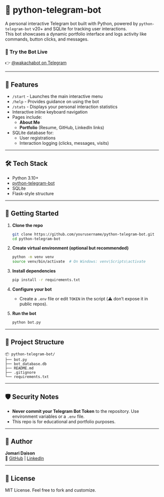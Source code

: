 # 🤖 python-telegram-bot

A personal interactive Telegram bot built with Python, powered by `python-telegram-bot` v20+ and SQLite for tracking user interactions.  
This bot showcases a dynamic portfolio interface and logs activity like commands, button clicks, and messages.

### 📌 Try the Bot Live
👉 [@wakachabot on Telegram](https://t.me/wakachabot)

---

## 💼 Features

- `/start` - Launches the main interactive menu
- `/help` - Provides guidance on using the bot
- `/stats` - Displays your personal interaction statistics
- Interactive inline keyboard navigation
- Pages include:
  - **About Me**
  - **Portfolio** (Resume, GitHub, LinkedIn links)
- SQLite database for:
  - User registrations
  - Interaction logging (clicks, messages, visits)

---

## 🛠 Tech Stack

- Python 3.10+
- [python-telegram-bot](https://github.com/python-telegram-bot/python-telegram-bot)
- SQLite
- Flask-style structure

---

## 🚀 Getting Started

1. **Clone the repo**
   ```bash
   git clone https://github.com/yourusername/python-telegram-bot.git
   cd python-telegram-bot
   ```

2. **Create virtual environment (optional but recommended)**
   ```bash
   python -m venv venv
   source venv/bin/activate  # On Windows: venv\Scripts\activate
   ```

3. **Install dependencies**
   ```bash
   pip install -r requirements.txt
   ```

4. **Configure your bot**
   - Create a `.env` file or edit `TOKEN` in the script (⚠️ don’t expose it in public repos).

5. **Run the bot**
   ```bash
   python bot.py
   ```

---

## 📂 Project Structure

```
📦 python-telegram-bot/
├── bot.py
├── bot_database.db
├── README.md
├── .gitignore
└── requirements.txt
```

---

## 🛡️ Security Notes

- **Never commit your Telegram Bot Token** to the repository. Use environment variables or a `.env` file.
- This repo is for educational and portfolio purposes.

---

## 👤 Author

**Jomari Daison**  
🔗 [GitHub](https://github.com/No0Bitah) | [LinkedIn](https://www.linkedin.com/in/jomari-daison-406624334)

---

## 📃 License

MIT License. Feel free to fork and customize.
